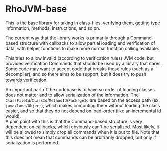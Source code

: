 # RhoJVM-base

This is the base library for taking in class-files, verifying them, getting type information, methods, instructions, and so on.  
  
The current way that the library works is primarily through a Command-based structure with callbacks to allow partial loading and verification of data, with helper functions to make more normal function calling available.  
  
This tries to allow invalid (according to verification rules) JVM code, but provides verification Commands that should be used by a library that cares. Some code may want to accept code that breaks those rules (such as a decompiler), and so there aims to be support, but it does try to push towards verification.  
  
An important part of the codebase is to have so order of loading classes does not matter and to allow serialization of the information. The `ClassFileId`/`ClassId`/`MethodId`/`PackageId` are based on the access path (ex: `java/lang/Object`), which makes computing them without loading the class easier, and so that they do not depend on load-order (like an incremental id would).  
A pain point with this is that the Command-based structure is very dependent on callbacks, which obviously can't be serialized. Most likely, it will be allowed to simply drop all commands when it is put to file. Note that this does not mean that commands can be arbitrarily dropped, but only if serialization is performed.